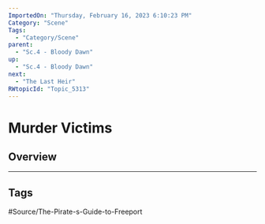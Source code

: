 ```yaml
---
ImportedOn: "Thursday, February 16, 2023 6:10:23 PM"
Category: "Scene"
Tags:
  - "Category/Scene"
parent:
  - "Sc.4 - Bloody Dawn"
up:
  - "Sc.4 - Bloody Dawn"
next:
  - "The Last Heir"
RWtopicId: "Topic_5313"
---
```

# Murder Victims
## Overview

---
## Tags
#Source/The-Pirate-s-Guide-to-Freeport

